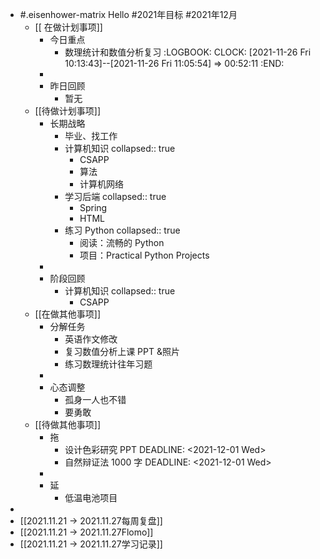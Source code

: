 - #.eisenhower-matrix Hello #2021年目标 #2021年12月
	- [[ 在做计划事项]]
		- 今日重点
			- 数理统计和数值分析复习
			  :LOGBOOK:
			  CLOCK: [2021-11-26 Fri 10:13:43]--[2021-11-26 Fri 11:05:54] =>  00:52:11
			  :END:
		-
		- 昨日回顾
			- 暂无
	- [[待做计划事项]]
		- 长期战略
			- 毕业、找工作
			- 计算机知识 
			  collapsed:: true
				- CSAPP
				- 算法
				- 计算机网络
			- 学习后端
			  collapsed:: true
				- Spring
				- HTML
			- 练习 Python
			  collapsed:: true
				- 阅读：流畅的 Python
				- 项目：Practical Python Projects
		-
		- 阶段回顾
			- 计算机知识
			  collapsed:: true
				- CSAPP
	- [[在做其他事项]]
		- 分解任务
			- 英语作文修改
			- 复习数值分析上课 PPT &照片
			- 练习数理统计往年习题
		-
		- 心态调整
			- 孤身一人也不错
			- 要勇敢
	- [[待做其他事项]]
		- 拖
			- 设计色彩研究 PPT
			  DEADLINE: <2021-12-01 Wed>
			- 自然辩证法 1000 字
			  DEADLINE: <2021-12-01 Wed>
		-
		- 延
			- 低温电池项目
-
- [[2021.11.21 -> 2021.11.27每周复盘]]
- [[2021.11.21 -> 2021.11.27Flomo]]
- [[2021.11.21 -> 2021.11.27学习记录]]